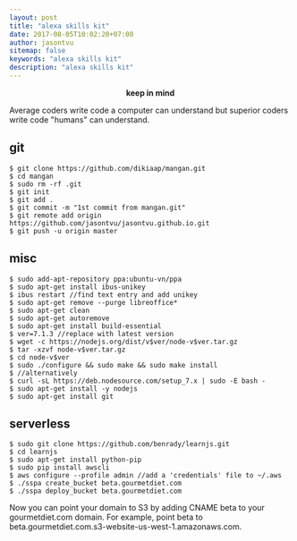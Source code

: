 ```yaml
---
layout: post
title: "alexa skills kit"
date: 2017-08-05T10:02:20+07:00
author: jasontvu
sitemap: false
keywords: "alexa skills kit"
description: "alexa skills kit"
---
```

<p align="center"><strong>keep in mind</strong></p>
Average coders write code a computer can understand but superior coders write code "humans" can understand.

## git 

```
$ git clone https://github.com/dikiaap/mangan.git
$ cd mangan
$ sudo rm -rf .git
$ git init
$ git add .
$ git commit -m "1st commit from mangan.git"
$ git remote add origin https://github.com/jasontvu/jasontvu.github.io.git
$ git push -u origin master

```
## misc

```
$ sudo add-apt-repository ppa:ubuntu-vn/ppa
$ sudo apt-get install ibus-unikey
$ ibus restart //find text entry and add unikey
$ sudo apt-get remove --purge libreoffice*
$ sudo apt-get clean
$ sudo apt-get autoremove
$ sudo apt-get install build-essential
$ ver=7.1.3 //replace with latest version
$ wget -c https://nodejs.org/dist/v$ver/node-v$ver.tar.gz
$ tar -xzvf node-v$ver.tar.gz
$ cd node-v$ver
$ sudo ./configure && sudo make && sudo make install
$ //alternatively
$ curl -sL https://deb.nodesource.com/setup_7.x | sudo -E bash -
$ sudo apt-get install -y nodejs
$ sudo apt-get install git
```
## serverless

```
$ sudo git clone https://github.com/benrady/learnjs.git
$ cd learnjs
$ sudo apt-get install python-pip
$ sudo pip install awscli
$ aws configure --profile admin //add a 'credentials' file to ~/.aws
$ ./sspa create_bucket beta.gourmetdiet.com
$ ./sspa deploy_bucket beta.gourmetdiet.com

```
Now you can point your domain to S3 by adding CNAME beta to your gourmetdiet.com domain.  For example, point beta to beta.gourmetdiet.com.s3-website-us-west-1.amazonaws.com.
